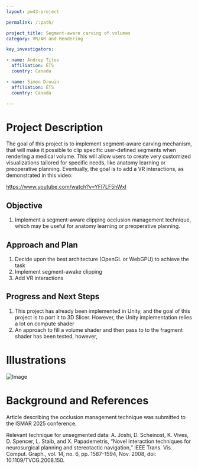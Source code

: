 ```yaml
---
layout: pw43-project

permalink: /:path/

project_title: Segment-aware carving of volumes
category: VR/AR and Rendering

key_investigators:

- name: Andrey Titov
  affiliation: ÉTS
  country: Canada

- name: Simon Drouin
  affiliation: ÉTS
  country: Canada

---
```


# Project Description

<!-- Add a short paragraph describing the project. -->


The goal of this project is to implement segment-aware carving mechanism, that will make it possible to clip specific user-defined segments when rendering a medical volume. This will allow users to create very customized visualizations tailored for specific needs, like anatomy learning or preoperative planning. Eventually, the goal is to add a VR interactions, as demonstrated in this video:

https://www.youtube.com/watch?v=YFl7LF5hWxI



## Objective

<!-- Describe here WHAT you would like to achieve (what you will have as end result). -->


1. Implement a segment-aware clipping occlusion management technique, which may be useful for anatomy learning or preoperative planning.



## Approach and Plan

<!-- Describe here HOW you would like to achieve the objectives stated above. -->


1. Decide upon the best architecture (OpenGL or WebGPU) to achieve the task
2. Implement segment-awake clipping
3. Add VR interactions 




## Progress and Next Steps

<!-- Update this section as you make progress, describing of what you have ACTUALLY DONE.
     If there are specific steps that you could not complete then you can describe them here, too. -->


1. This project has already been implemented in Unity, and the goal of this project is to port it to 3D Slicer. However, the Unity implementation relies a lot on compute shader
2. An approach to fill a volume shader and then pass to to the fragment shader has been tested, however, 




# Illustrations

<!-- Add pictures and links to videos that demonstrate what has been accomplished. -->


![Image](https://github.com/user-attachments/assets/e2d313f4-ea24-4636-8af8-4f04d3598e6e)



# Background and References

<!-- If you developed any software, include link to the source code repository.
     If possible, also add links to sample data, and to any relevant publications. -->


Article describing the occlusion management technique was submitted to the ISMAR 2025 conference.

Relevant technique for unsegmented data: A. Joshi, D. Scheinost, K. Vives, D. Spencer, L. Staib, and X. Papademetris, “Novel interaction techniques for neurosurgical planning and stereotactic navigation,” IEEE Trans. Vis. Comput. Graph., vol. 14, no. 6, pp. 1587–1594, Nov. 2008, doi: 10.1109/TVCG.2008.150.

